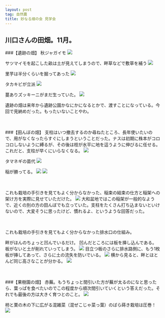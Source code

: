 ```yaml
---
layout: post
tag: 自然農
title: 妙なる畑の会 見学会
---
```

## 川口さんの田畑。11月。

###【遺跡の畑】
秋ジャガイモ
![](https://c1.staticflickr.com/1/578/22445691868_71e4bd4581.jpg)

サツマイモを起こした畝は土が見えてしまうので、畔草などで敷草を補う
![](https://c2.staticflickr.com/6/5777/22445705738_038b1bde89.jpg)

里芋は半分くらいを掘ってあった
![](https://c2.staticflickr.com/6/5705/22242902083_c26441d3d5.jpg)

タカキビが立派
![](https://c2.staticflickr.com/6/5755/22472087059_0f9a5b26fd.jpg)

蔓ありズッキーニがまだ生っていた。
![](https://c2.staticflickr.com/6/5681/22471913589_7f9b5fd161.jpg)

遺跡の畑は来年から遺跡公園かなにかになるとかで、渡すことになっている。今回で見納めだった。もったいないことやわ。

　

###【田んぼの畑】
支柱はいつ撤去するのか尋ねたところ、長年使いたいので、用がなくなったらすぐにしまうということだった。ナスは初期に株本がコロコロしないように縛るが、その後は枝が水平に地を這うように伸びるに任せる。これだと、支柱が早くにいらなくなる。
![](https://c2.staticflickr.com/6/5693/22875231411_b848ee1ab5.jpg)

タマネギの苗代
![](https://c1.staticflickr.com/1/590/22676093560_fa4726ed00.jpg)

稲が勝ってる。
![](https://c1.staticflickr.com/1/777/22850609052_71fe1292be.jpg)
![](https://c2.staticflickr.com/6/5762/22838127816_feda8808e7.jpg)

　

これも栽培の手引きを見てもよく分からなかった、稲束の結束の仕方と稲架への架け方を実際に見せていただけた。
![](https://c2.staticflickr.com/6/5754/22838141056_6a0f26d811.jpg)
大和盆地ではこの稲架が一般的なようで、近くの別の方の田んぼでも立っていた。支柱をたくさん打ち込まないといけないので、大変そうに思ったけど、慣れるよ、というような回答だった。

　

これも栽培の手引きを見てもよく分からなかった排水口の仕組み。

畔がほんのちょっと凹んでいるだけ。
凹んだところには板を挿し込んである。板がないと土が削れていってしまう。
![](https://c2.staticflickr.com/6/5828/22838168366_9e677923ca.jpg)
目立つ板のさらに排水路側に、もう1枚板が挿してあって、さらに土の流失を防いでいる。
![](https://c2.staticflickr.com/6/5640/22445778467_3d22b2ce45.jpg)
横から見ると、畔とほとんど同じ高さなことが分かる。
![](https://c2.staticflickr.com/6/5731/22864180415_fb715d13f3.jpg)

　
　

###【果樹園の畑】
赤蕪。もうちょっと間引いた方が蕪が太るのになと思ったら、葉っぱを食べたいのでこの程度から順次間引いていくという答えだった。それでも最後の方は大きく育つとのこと。
![](https://c2.staticflickr.com/6/5770/22241438804_6df3c1de4e.jpg)

柿と栗の木の下に広がる混雑菜（混ぜこじゃ菜っ葉）のばら蒔き栽培は圧巻！
![](https://c2.staticflickr.com/6/5695/22243053243_879e841bf1.jpg)

